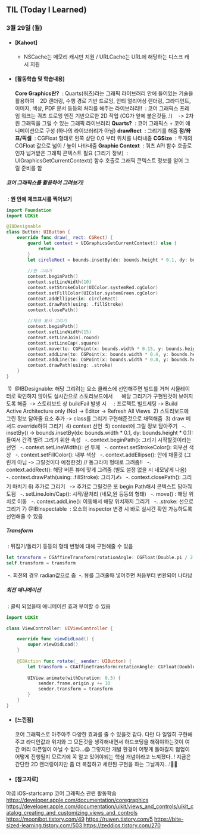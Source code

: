 ## TIL (Today I Learned)

### 3월 29일 (월)

- #### [Kahoot] 
  - NSCache는 메모리 캐시만 지원 / URLCache는 URL에 해당하는 디스크 캐시 지원

- #### [활동학습 및 학습내용]
  **Core Graphics란?**
 : Quarts(쿼츠)라는 그래픽 라이브러리 안에 들어있는 기술을 활용하여
   2D 렌더링, 수행 경로 기반 드로잉, 안티 얼리어싱 렌더링, 그라디언트, 이미지, 색상, PDF 문서 등등의 처리를 해주는 라이브러리!!
 : 코어 그래픽스 프레임 워크는 쿼츠 드로잉 엔진 기반으로한 2D 작업 (CG가 앞에 붙은것들..!)
   -> 2차원 그래픽을 그릴 수 있는 그래픽 라이브러리
**Quarts?**
 : 코어 그래픽스 + 코어 애니메이션으로 구성 (하나의 라이브러리가 아님)
**drawRect**
 : 그리기를 해줌
**점/좌표/픽셀**
 : CGFloat 형태로 왼쪽 상단 0,0 부터 위치를 나타내줌
**CGSize**
 : 두개의 CGFloat 값으로 넓이 / 높이 나타내줌
**Graphic Context**
 : 쿼츠 API 함수 호출로 인자 넘겨받은 그래픽 콘텍스트 필요 (그리기 정보)
 : UIGraphicsGetCurrentContext() 함수 호출로 그래픽 콘텍스트 정보를 얻어 그릴 준비를 함

##### 코어 그래픽스를 활용하여 그려보기!
 : **원 안에 체크표시를 찍어보기**
```swift
import Foundation
import UIKit

@IBDesignable
class Button: UIButton {
    override func draw(_ rect: CGRect) {
        guard let context = UIGraphicsGetCurrentContext() else {
            return
        }
        let circleRect = bounds.insetBy(dx: bounds.height * 0.1, dy: bounds.width * 0.1)
        
        //원 그리기
        context.beginPath()
        context.setLineWidth(10)
        context.setStrokeColor(UIColor.systemRed.cgColor)
        context.setFillColor(UIColor.systemGreen.cgColor)
        context.addEllipse(in: circleRect)
        context.drawPath(using: .fillStroke)
        context.closePath()
        
        //체크 표시 그리기
        context.beginPath()
        context.setLineWidth(15)
        context.setLineJoin(.round)
        context.setLineCap(.square)
        context.move(to: CGPoint(x: bounds.width * 0.15, y: bounds.height * 0.5))
        context.addLine(to: CGPoint(x: bounds.width * 0.4, y: bounds.height * 0.8))
        context.addLine(to: CGPoint(x: bounds.width * 0.8, y: bounds.height * 0.3))
        context.drawPath(using: .stroke)
    }
}
```
 1)  @IBDesignable: 해당 그리려는 요소 클래스에 선언해주면 빌드를 거쳐 시뮬레이터로 확인하지 않아도 실시간으로 스토리보드에서
     해당 그리기가 구현된것이 보여지도록 해줌
 -> 스토리보드 상 buildFail 발생 시
    : 프로젝트 빌드세팅 -> Build Active Architecture only (No) -> Editor -> Refresh All Views
 2) 스토리보드에 그린 정보 담아줄 요소 추가 -> class를 그리기 구현해준것으로 채택해줌
 3) draw 메서드 override하여 그리기
 4) context 선언
 5) context에 그릴 정보 담아주기
  -. insetBy() -> bounds.insetBy(dx: bounds.width * 0.1, dy: bounds.height * 0.1): 들여서 간격 벌려 그리기 위한 속성
  -. context.beginPath(): 그리기 시작할것이라는 선언
  -. context.setLineWidth(): 선 두께
  -. context.setStrokeColor(): 외부선 색상
  -. context.setFillColor(): 내부 색상
  -. context.addEllipse(): 안에 채울것 (그린게 아님 -> 그릴것이다 예정한것) // 동그라미 형태로 그려줌!!
  -. context.addRect(): 해당 버튼 뷰에 맞게 그려줌 (별도 설정 없을 시 네모낳게 나옴)
  -. context.drawPath(using: .fillStroke): 그리기✍️
  -. context.closePath(): 그리기 마치기
6) 추가로 그리기
  -> 추가로 그릴것은 또 begin Path해서 콘텍스트 담아줘도됨
  -. setLineJoin/Cap(): 시작/끝처리 (네모,원 등등의 형태)
  -. move() : 해당 위치로 이동
  -. context.addLine(): 이동해서 해당 위치까지 그리기
  -. .stroke: 선으로 그리기
7) @IBInspectable
 : 요소의 inspector 변경 시 바로 실시간 확인 가능하도록 선언해줄 수 있음

##### Transform
 : 뒤집기/돌리기 등등의 형태 변형에 대해 구현해줄 수 있음
```swift
let transform = CGAffineTransform(rotationAngle: CGFloat(Double.pi / 2.0))
self.transform = transform
```
 -. 회전의 경우 radian값으로 줌
 -. 뷰를 그려줄때 넣어주면 처음부터 변환되어 나타남

##### 회전 애니메이션
 : 클릭 되었을때 애니메이션 효과 부여할 수 있음
```swift
import UIKit

class ViewController: UIViewController {

    override func viewDidLoad() {
        super.viewDidLoad()
    }
    
    @IBAction func rotate(_ sender: UIButton) {
        let transform = CGAffineTransform(rotationAngle: CGFloat(Double.pi / 2.0))
        
        UIView.animate(withDuration: 0.3) {
            sender.frame.origin.y += 10
            sender.transform = transform
        }
    }
}
```



- #### [느낀점]

  코어 그래픽스로 아주아주 다양한 효과를 줄 수 있을것 같다. 다만 다 일일히 구현해주고 라디안값과 위치와 그 모든것을 생각해내면서
  하드코딩을 해줘야하는것이 여간 머리 아픈일이 아닐 수 없다...😱
  그렇지만 개발 환경이 어떻게 돌아갈지 협업이 어떻게 진행될지 모르기에 꼭 알고 있어야되는 핵심 개념이라고 느껴졌다..!
  지금은 간단한 2D 랜더링이지만 좀 더 복잡하고 세련된 구현을 하는 그날까지...!👊🏻

  

- #### [참고자료]
야곰 iOS-startcamp 코어 그래픽스 관련 활동학습
https://developer.apple.com/documentation/coregraphics
https://developer.apple.com/documentation/uikit/views_and_controls/uikit_catalog_creating_and_customizing_views_and_controls
https://moonibot.tistory.com/49
https://ruwen.tistory.com/5
https://bite-sized-learning.tistory.com/503 https://zeddios.tistory.com/270